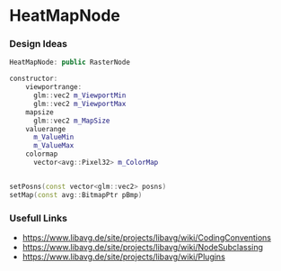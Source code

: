 # HeatMapNode

### Design Ideas

```c++
HeatMapNode: public RasterNode

constructor:
    viewportrange:
      glm::vec2 m_ViewportMin
      glm::vec2 m_ViewportMax
    mapsize
      glm::vec2 m_MapSize
    valuerange
      m_ValueMin
      m_ValueMax
    colormap
      vector<avg::Pixel32> m_ColorMap


setPosns(const vector<glm::vec2> posns)
setMap(const avg::BitmapPtr pBmp)
```

### Usefull Links

* https://www.libavg.de/site/projects/libavg/wiki/CodingConventions
* https://www.libavg.de/site/projects/libavg/wiki/NodeSubclassing
* https://www.libavg.de/site/projects/libavg/wiki/Plugins
